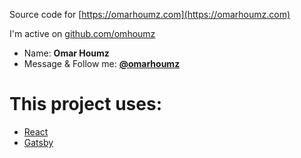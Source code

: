 
Source code for [https://omarhoumz.com](https://omarhoumz.com)

I'm active on [github.com/omhoumz](https://github.com/omhoumz)

- Name: **Omar Houmz**
- Message & Follow me: **[@omarhoumz](https://twitter.com/omarhoumz "Omar Houmz's twitter")**

# This project uses:

- [React](https://reactjs.org/)
- [Gatsby](https://www.gatsbyjs.org/)
